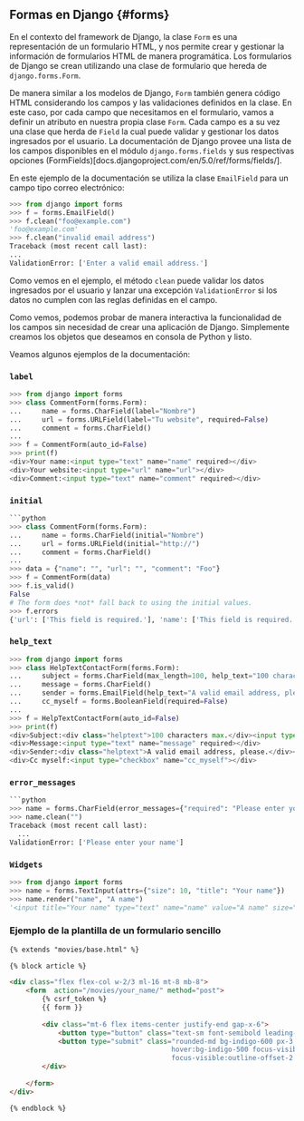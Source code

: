
## Formas en Django {#forms}

En el contexto del framework de Django, la clase `Form` es una representación
de un formulario HTML, y nos permite crear y gestionar la información de
formularios HTML de manera programática. Los formularios de Django se crean
utilizando una clase de formulario que hereda de `django.forms.Form`. 

De manera similar a los modelos de Django, `Form` también genera código HTML
considerando los campos y las validaciones definidos en la clase. En este caso,
por cada campo que necesitamos en el formulario, vamos a definir un atributo en
nuestra propia clase `Form`. Cada campo es a su vez una clase que herda de
`Field` la cual puede validar y gestionar los datos ingresados por el usuario.
La documentación de Django provee una lista de los campos disponibles en el
módulo `django.forms.fields` y sus respectivas opciones
(FormFields)[docs.djangoproject.com/en/5.0/ref/forms/fields/].

En este ejemplo de la documentación se utiliza la clase `EmailField` para un campo tipo correo electrónico:

```python
>>> from django import forms
>>> f = forms.EmailField()
>>> f.clean("foo@example.com")
'foo@example.com'
>>> f.clean("invalid email address")
Traceback (most recent call last):
...
ValidationError: ['Enter a valid email address.'] 
```

Como vemos en el ejemplo, el método `clean` puede validar los datos ingresados
por el usuario y lanzar una excepción `ValidationError` si los datos no cumplen
con las reglas definidas en el campo.

Como vemos, podemos probar de manera interactiva la funcionalidad de los campos
sin necesidad de crear una aplicación de Django. Simplemente creamos los objetos 
que deseamos en consola de Python y listo. 

Veamos algunos ejemplos de la documentación:

### `label`

```python
>>> from django import forms
>>> class CommentForm(forms.Form):
...     name = forms.CharField(label="Nombre")
...     url = forms.URLField(label="Tu website", required=False)
...     comment = forms.CharField()
...
>>> f = CommentForm(auto_id=False)
>>> print(f)
<div>Your name:<input type="text" name="name" required></div>
<div>Your website:<input type="url" name="url"></div>
<div>Comment:<input type="text" name="comment" required></div>
```

### `initial`
```python
```python
>>> class CommentForm(forms.Form):
...     name = forms.CharField(initial="Nombre")
...     url = forms.URLField(initial="http://")
...     comment = forms.CharField()
...
>>> data = {"name": "", "url": "", "comment": "Foo"}
>>> f = CommentForm(data)
>>> f.is_valid()
False
# The form does *not* fall back to using the initial values.
>>> f.errors
{'url': ['This field is required.'], 'name': ['This field is required.']}
````

### `help_text`
```python
>>> from django import forms
>>> class HelpTextContactForm(forms.Form):
...     subject = forms.CharField(max_length=100, help_text="100 characters max.")
...     message = forms.CharField()
...     sender = forms.EmailField(help_text="A valid email address, please.")
...     cc_myself = forms.BooleanField(required=False)
...
>>> f = HelpTextContactForm(auto_id=False)
>>> print(f)
<div>Subject:<div class="helptext">100 characters max.</div><input type="text" name="subject" maxlength="100" required></div>
<div>Message:<input type="text" name="message" required></div>
<div>Sender:<div class="helptext">A valid email address, please.</div><input type="email" name="sender" required></div>
<div>Cc myself:<input type="checkbox" name="cc_myself"></div>
```
### `error_messages`
```python
```python
>>> name = forms.CharField(error_messages={"required": "Please enter your name"})
>>> name.clean("")
Traceback (most recent call last):
  ...
ValidationError: ['Please enter your name']
```

### `Widgets`
```python
>>> from django import forms
>>> name = forms.TextInput(attrs={"size": 10, "title": "Your name"})
>>> name.render("name", "A name")
'<input title="Your name" type="text" name="name" value="A name" size="10">'
```

### Ejemplo de la plantilla de un formulario sencillo

```html 
{% extends "movies/base.html" %}

{% block article %}

<div class="flex flex-col w-2/3 ml-16 mt-8 mb-8">
    <form  action="/movies/your_name/" method="post">
        {% csrf_token %}
        {{ form }}
        
        <div class="mt-6 flex items-center justify-end gap-x-6">
            <button type="button" class="text-sm font-semibold leading-6 text-gray-900">Cancel</button>
            <button type="submit" class="rounded-md bg-indigo-600 px-3 py-2 text-sm font-semibold text-white shadow-sm 
                                        hover:bg-indigo-500 focus-visible:outline focus-visible:outline-2 
                                        focus-visible:outline-offset-2 focus-visible:outline-indigo-600">Save</button>
        </div> 
        
    </form>
</div>

{% endblock %}
```
